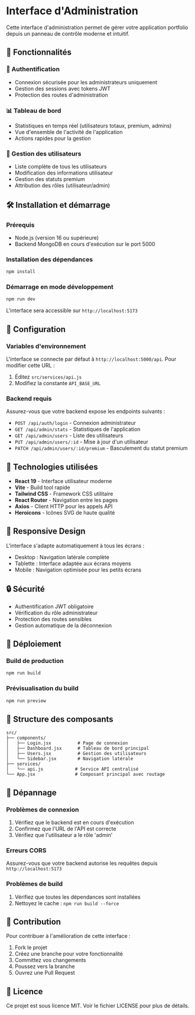 # Interface d'Administration

Cette interface d'administration permet de gérer votre application portfolio depuis un panneau de contrôle moderne et intuitif.

## 🚀 Fonctionnalités

### 🔐 Authentification
- Connexion sécurisée pour les administrateurs uniquement
- Gestion des sessions avec tokens JWT
- Protection des routes d'administration

### 📊 Tableau de bord
- Statistiques en temps réel (utilisateurs totaux, premium, admins)
- Vue d'ensemble de l'activité de l'application
- Actions rapides pour la gestion

### 👥 Gestion des utilisateurs
- Liste complète de tous les utilisateurs
- Modification des informations utilisateur
- Gestion des statuts premium
- Attribution des rôles (utilisateur/admin)

## 🛠️ Installation et démarrage

### Prérequis
- Node.js (version 16 ou supérieure)
- Backend MongoDB en cours d'exécution sur le port 5000

### Installation des dépendances
```bash
npm install
```

### Démarrage en mode développement
```bash
npm run dev
```

L'interface sera accessible sur `http://localhost:5173`

## 🔧 Configuration

### Variables d'environnement
L'interface se connecte par défaut à `http://localhost:5000/api`. Pour modifier cette URL :

1. Éditez `src/services/api.js`
2. Modifiez la constante `API_BASE_URL`

### Backend requis
Assurez-vous que votre backend expose les endpoints suivants :

- `POST /api/auth/login` - Connexion administrateur
- `GET /api/admin/stats` - Statistiques de l'application
- `GET /api/admin/users` - Liste des utilisateurs
- `PUT /api/admin/users/:id` - Mise à jour d'un utilisateur
- `PATCH /api/admin/users/:id/premium` - Basculement du statut premium

## 🎨 Technologies utilisées

- **React 19** - Interface utilisateur moderne
- **Vite** - Build tool rapide
- **Tailwind CSS** - Framework CSS utilitaire
- **React Router** - Navigation entre les pages
- **Axios** - Client HTTP pour les appels API
- **Heroicons** - Icônes SVG de haute qualité

## 📱 Responsive Design

L'interface s'adapte automatiquement à tous les écrans :
- Desktop : Navigation latérale complète
- Tablette : Interface adaptée aux écrans moyens
- Mobile : Navigation optimisée pour les petits écrans

## 🔒 Sécurité

- Authentification JWT obligatoire
- Vérification du rôle administrateur
- Protection des routes sensibles
- Gestion automatique de la déconnexion

## 🚀 Déploiement

### Build de production
```bash
npm run build
```

### Prévisualisation du build
```bash
npm run preview
```

## 📝 Structure des composants

```
src/
├── components/
│   ├── Login.jsx          # Page de connexion
│   ├── Dashboard.jsx      # Tableau de bord principal
│   ├── Users.jsx          # Gestion des utilisateurs
│   └── Sidebar.jsx        # Navigation latérale
├── services/
│   └── api.js            # Service API centralisé
└── App.jsx               # Composant principal avec routage
```

## 🐛 Dépannage

### Problèmes de connexion
1. Vérifiez que le backend est en cours d'exécution
2. Confirmez que l'URL de l'API est correcte
3. Vérifiez que l'utilisateur a le rôle 'admin'

### Erreurs CORS
Assurez-vous que votre backend autorise les requêtes depuis `http://localhost:5173`

### Problèmes de build
1. Vérifiez que toutes les dépendances sont installées
2. Nettoyez le cache : `npm run build --force`

## 🤝 Contribution

Pour contribuer à l'amélioration de cette interface :

1. Fork le projet
2. Créez une branche pour votre fonctionnalité
3. Committez vos changements
4. Poussez vers la branche
5. Ouvrez une Pull Request

## 📄 Licence

Ce projet est sous licence MIT. Voir le fichier LICENSE pour plus de détails.
